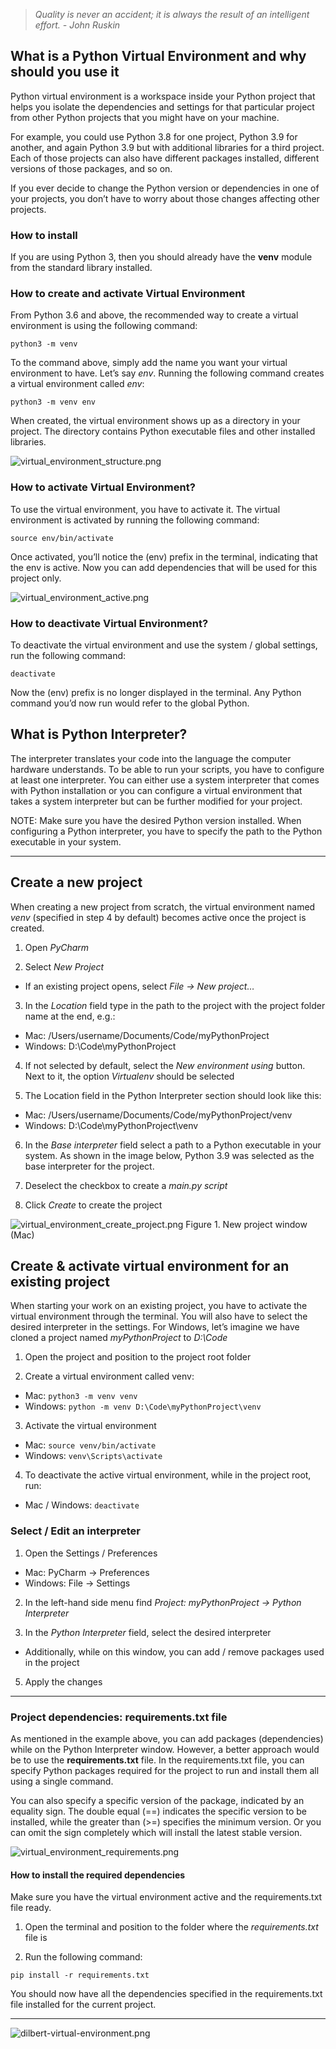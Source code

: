 > *Quality is never an accident; it is always the result of an intelligent effort. - John Ruskin*


## What is a Python Virtual Environment and why should you use it

Python virtual environment is a workspace inside your Python project that helps you isolate the dependencies and settings for that particular project from other Python projects that you might have on your machine.

For example, you could use Python 3.8 for one project, Python 3.9 for another, and again Python 3.9 but with additional libraries for a third project. 
Each of those projects can also have different packages installed, different versions of those packages, and so on.

If you ever decide to change the Python version or dependencies in one of your projects, you don’t have to worry about those changes affecting other projects.


### How to install

If you are using Python 3, then you should already have the **venv** module from the standard library installed. 


### How to create and activate Virtual Environment

From Python 3.6 and above, the recommended way to create a virtual environment is using the following command:

`python3 -m venv`

To the command above, simply add the name you want your virtual environment to have. Let’s say *env*. 
Running the following command creates a virtual environment called *env*:

`python3 -m venv env`

When created, the virtual environment shows up as a directory in your project. The directory contains Python executable files and other installed libraries.

![virtual_environment_structure.png](/img/virtual_environment_structure.png)


### How to activate Virtual Environment?

To use the virtual environment, you have to activate it. The virtual environment is activated by running the following command: 

`source env/bin/activate`

Once activated, you’ll notice the (env) prefix in the terminal, indicating that the env is active. Now you can add dependencies that will be used for this project only.

![virtual_environment_active.png](/img/virtual_environment_active.png)


### How to deactivate Virtual Environment?

To deactivate the virtual environment and use the system / global settings, run the following command: 

`deactivate`

Now the (env) prefix is no longer displayed in the terminal. Any Python command you’d now run would refer to the global Python.


## What is Python Interpreter?

The interpreter translates your code into the language the computer hardware understands. To be able to run your scripts, you have to configure at least one interpreter. 
You can either use a system interpreter that comes with Python installation or you can configure a virtual environment that takes a system interpreter but can be further modified for your project.

NOTE:
Make sure you have the desired Python version installed.
When configuring a Python interpreter, you have to specify the path to the Python executable in your system. 


----


## Create a new project

When creating a new project from scratch, the virtual environment named *venv* (specified in step 4 by default) becomes active once the project is created.

1. Open *PyCharm*

2. Select *New Project*
 - If an existing project opens, select *File -> New project…*

3. In the *Location* field type in the path to the project with the project folder name at the end, e.g.:
 - Mac: /Users/username/Documents/Code/myPythonProject
 - Windows: D:\Code\myPythonProject

4. If not selected by default, select the *New environment using* button. Next to it, the option *Virtualenv* should be selected

5. The Location field in the Python Interpreter section should look like this:
 - Mac: /Users/username/Documents/Code/myPythonProject/venv
 - Windows: D:\Code\myPythonProject\venv

6. In the *Base interpreter* field select a path to a Python executable in your system. As shown in the image below, Python 3.9 was selected as the base interpreter for the project.

7. Deselect the checkbox to create a *main.py script*

8. Click *Create* to create the project

![virtual_environment_create_project.png](/img/virtual_environment_create_project.png)
Figure 1. New project window (Mac)


## Create & activate virtual environment for an existing project

When starting your work on an existing project, you have to activate the virtual environment through the terminal. You will also have to select the desired interpreter in the settings.
For Windows, let’s imagine we have cloned a project named *myPythonProject* to *D:\Code*

1. Open the project and position to the project root folder

2. Create a virtual environment called venv:
 - Mac: `python3 -m venv venv`
 - Windows: `python -m venv D:\Code\myPythonProject\venv`

3. Activate the virtual environment
 - Mac: `source venv/bin/activate`
 - Windows: `venv\Scripts\activate`

4. To deactivate the active virtual environment, while in the project root, run:
 - Mac / Windows: `deactivate`


### Select / Edit an interpreter

1. Open the Settings / Preferences
 - Mac: PyCharm -> Preferences
 - Windows: File -> Settings

2. In the left-hand side menu find *Project: myPythonProject -> Python Interpreter*

3. In the *Python Interpreter* field, select the desired interpreter
 - Additionally, while on this window, you can add / remove packages used in the project

5. Apply the changes


---


### Project dependencies: requirements.txt file

As mentioned in the example above, you can add packages (dependencies) while on the Python Interpreter window. However, a better approach would be to use the **requirements.txt** file. 
In the requirements.txt file, you can specify Python packages required for the project to run and install them all using a single command. 

You can also specify a specific version of the package, indicated by an equality sign.
The double equal (==) indicates the specific version to be installed, while the greater than (>=) specifies the minimum version. 
Or you can omit the sign completely which will install the latest stable version.

![virtual_environment_requirements.png](/img/virtual_environment_requirements.png)


#### How to install the required dependencies

Make sure you have the virtual environment active and the requirements.txt file ready.

1. Open the terminal and position to the folder where the *requirements.txt* file is

2. Run the following command:

`pip install -r requirements.txt`

You should now have all the dependencies specified in the requirements.txt file installed for the current project.


---


![dilbert-virtual-environment.png](/img/dilbert-virtual-environment.png)
